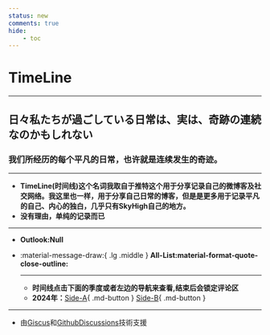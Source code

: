 ```yaml
---
status: new
comments: true
hide:
    - toc
---
```


# **TimeLine**

---

## **日々私たちが過ごしている日常は、実は、奇跡の連続なのかもしれない**
### **我们所经历的每个平凡的日常，也许就是连续发生的奇迹。**

---

- **TimeLine(时间线)这个名词我取自于推特这个用于分享记录自己的微博客及社交网络。我这里也一样，用于分享自己日常的博客，但是是更多用于记录平凡的自己、内心的独白，几乎只有SkyHigh自己的地方。**
- **没有理由，单纯的记录而已**

---

- **Outlook:Null**


<div class="grid cards" markdown>

-   :material-message-draw:{ .lg .middle } __All-List:material-format-quote-close-outline:__

    ---

    - **时间线点击下面的季度或者左边的导航来查看,结束后会锁定评论区**
    - **2024年：**[Side-A](./24-a.md){ .md-button } [Side-B](./24-b.md){ .md-button }
</div>

---

- 由[Giscus](https://github.com/giscus/giscus)和[GithubDiscussions](https://github.com/SkyHighR/SkyHighR.GitHub.io/discussions)技術支援